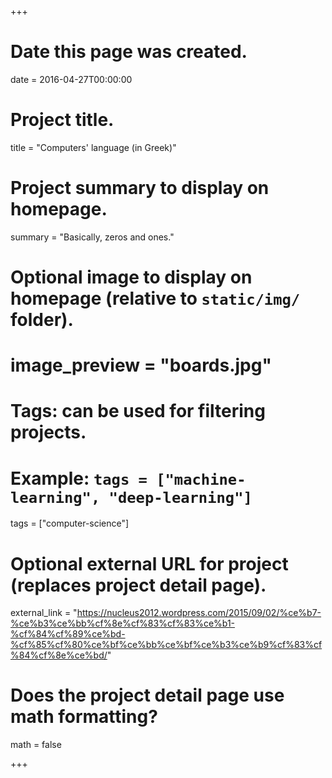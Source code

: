 +++
# Date this page was created.
date = 2016-04-27T00:00:00

# Project title.
title = "Computers' language (in Greek)"

# Project summary to display on homepage.
summary = "Basically, zeros and ones."

# Optional image to display on homepage (relative to `static/img/` folder).
# image_preview = "boards.jpg"

# Tags: can be used for filtering projects.
# Example: `tags = ["machine-learning", "deep-learning"]`
tags = ["computer-science"]

# Optional external URL for project (replaces project detail page).
external_link = "https://nucleus2012.wordpress.com/2015/09/02/%ce%b7-%ce%b3%ce%bb%cf%8e%cf%83%cf%83%ce%b1-%cf%84%cf%89%ce%bd-%cf%85%cf%80%ce%bf%ce%bb%ce%bf%ce%b3%ce%b9%cf%83%cf%84%cf%8e%ce%bd/"

# Does the project detail page use math formatting?
math = false

+++

